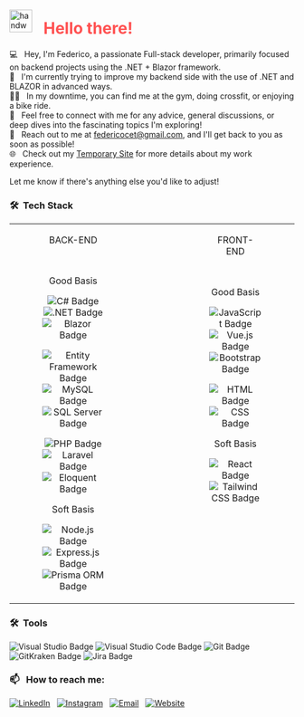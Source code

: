 ### <p align="center">
  <img alt="handwavegif" src="https://user-images.githubusercontent.com/39513876/112366216-8cfe7400-8cfe-11eb-8116-7d3dbae20e97.gif" width='40' align="left" style="margin-right: 20px;"/>
  <h1 style="color:#ff5252; font-size: 28px;">Hello there! </h1>
</p>

💻 &nbsp; Hey, I'm Federico, a passionate Full-stack developer, primarily focused on backend projects using the .NET + Blazor framework. \
🧠 &nbsp; I'm currently trying to improve my backend side with the use of .NET and BLAZOR in advanced ways.\
🏋️‍♂️ &nbsp; In my downtime, you can find me at the gym, doing crossfit, or enjoying a bike ride.\
💬 &nbsp; Feel free to connect with me for any advice, general discussions, or deep dives into the fascinating topics I'm exploring!\
📧 &nbsp; Reach out to me at federicocet@gmail.com, and I'll get back to you as soon as possible!\
🌐 &nbsp; Check out my [Temporary Site](https://fedekh.netlify.app/) for more details about my work experience.

Let me know if there's anything else you'd like to adjust!


### 🛠 &nbsp;Tech Stack

<table>
  <tr style="display:flex; gap:70px;">
    <td align="center" style="margin:0 50px;">
      <p>BACK-END</p>
      <br>
      <p>Good Basis</p>      
      <div>
        <p>
          <img alt="C# Badge" src="https://img.shields.io/badge/-C%23-239120?logo=c-sharp&logoColor=white">
          <img alt=".NET Badge" src="https://img.shields.io/badge/-.NET-512BD4?logo=.net&logoColor=white">
          <img alt="Blazor Badge" src="https://img.shields.io/badge/-Blazor-512BD4?logo=blazor&logoColor=white"/>          
        </p>
           <p>
           <img alt="Entity Framework Badge" src="https://img.shields.io/badge/-EF%20ORM-512BD4?logo=.net&logoColor=white">
          <img alt="MySQL Badge" src="https://img.shields.io/badge/-MySQL-4479A1?logo=mysql&logoColor=white">
          <img alt="SQL Server Badge" src="https://img.shields.io/badge/-SQL%20Server-CC2927?logo=microsoft%20sql%20server&logoColor=white">           
        </p> 
        <p>
          <img alt="PHP Badge" src="https://img.shields.io/badge/-PHP-777BB4?logo=php&logoColor=white">
          <img alt="Laravel Badge" src="https://img.shields.io/badge/-Laravel-FF2D20?logo=laravel&logoColor=white">
          <img alt="Eloquent Badge" src="https://img.shields.io/badge/-Eloquent-E34F26?logo=laravel&logoColor=white">
        </p>      
      </div>
      <p>Soft Basis</p>
      <div>        
        <p>        
          <img alt="Node.js Badge" src="https://img.shields.io/badge/-Node.js-339933?logo=node.js&logoColor=white">
          <img alt="Express.js Badge" src="https://img.shields.io/badge/-Express.js-000000?logo=express&logoColor=white">
          <img alt="Prisma ORM Badge" src="https://img.shields.io/badge/-Prisma%20ORM-2D3748?logo=prisma&logoColor=white">
        </p>       
      </div>        
    </td>
    <td align="center" style="margin:0 50px;">
      <p>FRONT-END</p>
       <br>
     <div>
      <p>Good Basis</p>
        <p>
          <img alt="JavaScript Badge" src="https://img.shields.io/badge/-JS-F7DF1E?logo=javascript&logoColor=black">
             <img alt="Vue.js Badge" src="https://img.shields.io/badge/-Vue.js-4FC08D?logo=vue.js&logoColor=white">
          <img alt="Bootstrap Badge" src="https://img.shields.io/badge/-Bootstrap-7952B3?logo=bootstrap&logoColor=white">
        </p>
        <p>
          <img alt="HTML Badge" src="https://img.shields.io/badge/-HTML-E34F26?logo=html5&logoColor=white">
            <img alt="CSS Badge" src="https://img.shields.io/badge/-CSS-1572B6?logo=css3&logoColor=white">
        </p>
      </div>
      <p>Soft Basis</p>
        <p>
            <img alt="React Badge" src="https://img.shields.io/badge/-React-00ff00?logo=react&logoColor=white">
          <img alt="Tailwind CSS Badge" src="https://img.shields.io/badge/-Tailwind%20CSS-38B2AC?logo=tailwind%20css&logoColor=white">
        </p>
       <p>   <br> </p>  
    </td>
  </tr>
</table>


### 🛠 &nbsp;Tools
<div>
    <img alt="Visual Studio Badge" src="https://img.shields.io/badge/-Visual%20Studio-5C2D91?logo=visual%20studio&logoColor=white">
    <img alt="Visual Studio Code Badge" src="https://img.shields.io/badge/-Visual%20Studio%20Code-007ACC?logo=visual%20studio%20code&logoColor=white">
    <img alt="Git Badge" src="https://img.shields.io/badge/-Git-F05032?logo=git&logoColor=white">
    <img alt="GitKraken Badge" src="https://img.shields.io/badge/-GitKraken-179287?logo=gitkraken&logoColor=white">
    <img alt="Jira Badge" src="https://img.shields.io/badge/-Jira-0052CC?logo=jira&logoColor=white">
</div>


### 📫 &nbsp; How to reach me:

<a href="https://www.linkedin.com/in/federico-ceteroni-dev/"><img alt="LinkedIn" src="https://img.shields.io/badge/Linkedin%20-%230077B5.svg?&style=flat&logo=linkedin&logoColor=white"/></a> &nbsp;
<a href="https://www.instagram.com/fedekh_/"><img alt="Instagram" src="https://img.shields.io/badge/Instagram%20-%23E4405F.svg?&style=flat&logo=instagram&logoColor=white"/></a> &nbsp;
<a href="mailto:federicocet@gmail.com"><img alt="Email" src="https://img.shields.io/badge/Email%20-%23D14836.svg?&style=flat&logo=gmail&logoColor=white"/></a> &nbsp;
<a href="https://fedekh.netlify.app/"><img alt="Website" src="https://img.shields.io/badge/Website%20-%23000000.svg?&style=flat&logo=desktop&logoColor=white"/></a>&nbsp;







